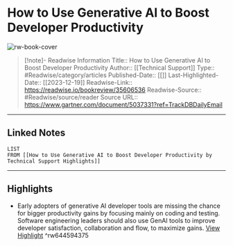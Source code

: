# How to Use Generative AI to Boost Developer Productivity

![rw-book-cover](https://readwise-assets.s3.amazonaws.com/media/uploaded_book_covers/profile_174804/gartner-tile_uWGWEdB.jpg)
<br>
>[!note]- Readwise Information
>Title:: How to Use Generative AI to Boost Developer Productivity
>Author:: [[Technical Support]]
>Type:: #Readwise/category/articles
>Published-Date:: [[]]
>Last-Highlighted-Date:: [[2023-12-19]]
>Readwise-Link:: https://readwise.io/bookreview/35606536
>Readwise-Source:: #Readwise/source/reader
>Source URL:: https://www.gartner.com/document/5037331?ref=TrackDBDailyEmail
--- 

## Linked Notes
```dataview
LIST
FROM [[How to Use Generative AI to Boost Developer Productivity by Technical Support Highlights]]
```

---

## Highlights
- Early adopters of generative AI developer tools are missing the chance for bigger productivity gains by focusing mainly on coding and testing. Software engineering leaders should also use GenAI tools to improve developer satisfaction, collaboration and flow, to maximize gains. [View Highlight](https://readwise.io/open/644594375) ^rw644594375
